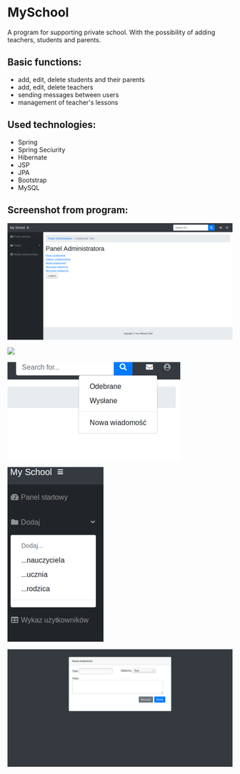 # MySchool

A program for supporting private school. With the possibility of adding teachers, students and parents.

## Basic functions:
* add, edit, delete students and their parents
* add, edit, delete teachers
* sending messages between users
* management of teacher's lessons

## Used technologies:

* Spring
* Spring Seciurity
* Hibernate
* JSP
* JPA
* Bootstrap
* MySQL
   
## Screenshot from program:

![](https://github.com/JaChudy/MySchool/blob/master/screenshot/Screenshot_2018-09-24%20Panel%20Administratora.png)

![](https://github.com/JaChudy/MySchool/blob/master/screenshot/Screenshot_2018-09-24%20U%C5%BCytkownicy.png)

![](https://github.com/JaChudy/MySchool/blob/master/screenshot/Screenshot_2018-09-24%20Panel%20Administratora(2).png)

![](https://github.com/JaChudy/MySchool/blob/master/screenshot/Screenshot_2018-09-24%20Panel%20Administratora(1).png)

![](https://github.com/JaChudy/MySchool/blob/master/screenshot/Screenshot_2018-09-24%20Wy%C5%9Blij%20Wiadomo%C5%9B%C4%87.png)


